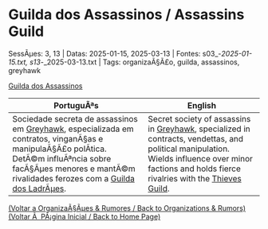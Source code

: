 ﻿
# Guilda dos Assassinos / Assassins Guild

SessÃµes: 3, 13 | Datas: 2025-01-15, 2025-03-13 | Fontes: s03_-_2025-01-15.txt, s13_-_2025-03-13.txt | Tags: organizaÃ§Ã£o, guilda, assassinos, greyhawk

[Guilda dos Assassinos](guilda_dos_assassinos.png)

| PortuguÃªs | English |
|-----------|---------|
| Sociedade secreta de assassinos em [Greyhawk](cidade_de_greyhawk.md), especializada em contratos, vinganÃ§as e manipulaÃ§Ã£o polÃ­tica. DetÃ©m influÃªncia sobre facÃ§Ãµes menores e mantÃ©m rivalidades ferozes com a [Guilda dos LadrÃµes](guilda_dos_ladroes.md). | Secret society of assassins in [Greyhawk](cidade_de_greyhawk.md), specialized in contracts, vendettas, and political manipulation. Wields influence over minor factions and holds fierce rivalries with the [Thieves Guild](guilda_dos_ladroes.md). |

[(Voltar a OrganizaÃ§Ãµes & Rumores / Back to Organizations & Rumors)](organizacoes.md)  
[(Voltar Ã  PÃ¡gina Inicial / Back to Home Page)](../../home.md)


























